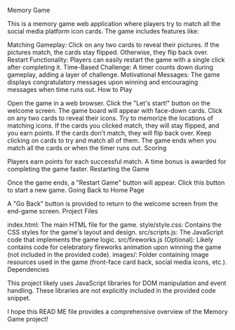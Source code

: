 Memory Game

This is a memory game web application where players try to match all the social media platform icon cards. The game includes features like:

Matching Gameplay: Click on any two cards to reveal their pictures. If the pictures match, the cards stay flipped. Otherwise, they flip back over.
Restart Functionality: Players can easily restart the game with a single click after completing it.
Time-Based Challenge: A timer counts down during gameplay, adding a layer of challenge.
Motivational Messages: The game displays congratulatory messages upon winning and encouraging messages when time runs out.
How to Play

Open the game in a web browser.
Click the "Let's start!" button on the welcome screen.
The game board will appear with face-down cards.
Click on any two cards to reveal their icons.
Try to memorize the locations of matching icons.
If the cards you clicked match, they will stay flipped, and you earn points.
If the cards don't match, they will flip back over.
Keep clicking on cards to try and match all of them.
The game ends when you match all the cards or when the timer runs out.
Scoring

Players earn points for each successful match.
A time bonus is awarded for completing the game faster.
Restarting the Game

Once the game ends, a "Restart Game" button will appear.
Click this button to start a new game.
Going Back to Home Page

A "Go Back" button is provided to return to the welcome screen from the end-game screen.
Project Files

index.html: The main HTML file for the game.
style/style.css: Contains the CSS styles for the game's layout and design.
src/scripts.js: The JavaScript code that implements the game logic.
src/fireworks.js (Optional): Likely contains code for celebratory fireworks animation upon winning the game (not included in the provided code).
images/: Folder containing image resources used in the game (front-face card back, social media icons, etc.).
Dependencies

This project likely uses JavaScript libraries for DOM manipulation and event handling. These libraries are not explicitly included in the provided code snippet.

I hope this READ ME file provides a comprehensive overview of the Memory Game project!
